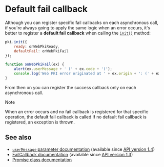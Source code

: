 ﻿# Default fail callback

Although you can register specific fail callbacks on each asynchronous call, if you're always going to apply the same logic when an error occurs, it's better
to register a **default fail callback** when calling the [`init()`](https://docs.lacunasoftware.com/content/typedocs/web-pki/classes/_lacuna_web_pki_d_.lacunawebpki.html#init) method:

```javascript
pki.init({
    ready: onWebPkiReady,
    defaultFail: onWebPkiFail
});

function onWebPkiFail(ex) {
    alert(ex.userMessage + ' (' + ex.code + ')');
    console.log('Web PKI error originated at ' + ex.origin + ': (' + ex.code + ') ' + ex.error);
}
```

From then on you can register the success callback only on each asynchronous call.

> [!NOTE]
> When an error occurs and no fail callback is registered for that specific operation, the default fail callback is called If no default fail callback is
> registered, an exception is thrown.

## See also

* [`userMessage` parameter documentation](https://docs.lacunasoftware.com/content/typedocs/web-pki/interfaces/_lacuna_web_pki_d_.exceptionmodel.html#usermessage) (available since [API version 1.4](api-reference/versions.md#v1-4))
* [FailCallback documentation](https://docs.lacunasoftware.com/content/typedocs/web-pki/interfaces/_lacuna_web_pki_d_.failcallback.html) (available since [API version 1.3](api-reference/versions.md#v1-3))
* [Promise class documentation](https://docs.lacunasoftware.com/content/typedocs/web-pki/interfaces/_lacuna_web_pki_d_.promise.html)